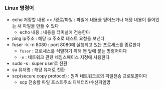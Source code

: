 ### Linux 명령어
- echo 저장할 내용 >> /경로/파일 : 파일에 내용을 덮어쓰거나 해당 내용이 들어있는 새 파일을 만들 수 있다
    - echo 내용 ; 내용을 터미널에 전송한다
- ping ip주소 : 해당 ip 주소로 테스트 요청을 보낸다
- fuser -k -n 8080 : port 8080에 실행되고 있는 프로세스를 종료한다
    - `fuser` : 프로세스를 식별하기 위해 맨 앞에 붙는 명령어이다
    - `-n` : 네트워크 관련 네임스페이스 지정에 사용한다
- sudo -s : super user로 전환
- su 유저명 : 해당 유저로 전환
- scp(secure copy protocol) : 원격 네트워크로의 파일전송 프로토콜이다
    - scp 전송할 파일 호스트주소:디렉터리/수신파일명